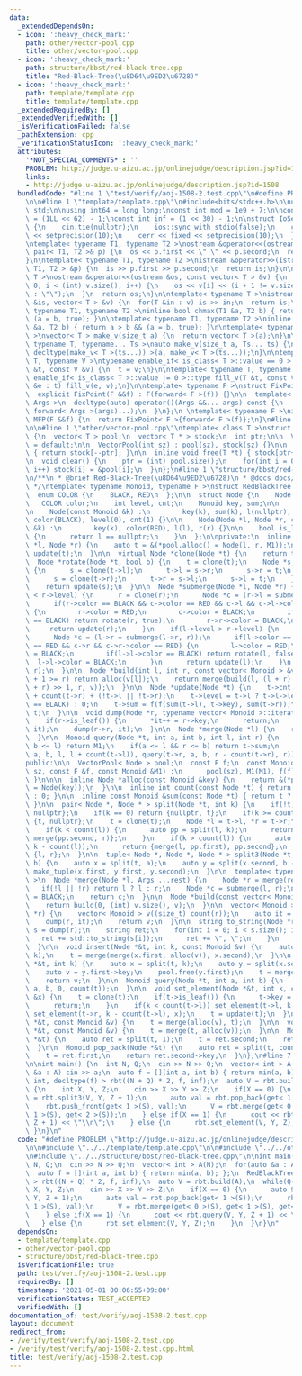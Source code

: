 ```yaml
---
data:
  _extendedDependsOn:
  - icon: ':heavy_check_mark:'
    path: other/vector-pool.cpp
    title: other/vector-pool.cpp
  - icon: ':heavy_check_mark:'
    path: structure/bbst/red-black-tree.cpp
    title: "Red-Black-Tree(\u8D64\u9ED2\u6728)"
  - icon: ':heavy_check_mark:'
    path: template/template.cpp
    title: template/template.cpp
  _extendedRequiredBy: []
  _extendedVerifiedWith: []
  _isVerificationFailed: false
  _pathExtension: cpp
  _verificationStatusIcon: ':heavy_check_mark:'
  attributes:
    '*NOT_SPECIAL_COMMENTS*': ''
    PROBLEM: http://judge.u-aizu.ac.jp/onlinejudge/description.jsp?id=1508
    links:
    - http://judge.u-aizu.ac.jp/onlinejudge/description.jsp?id=1508
  bundledCode: "#line 1 \"test/verify/aoj-1508-2.test.cpp\"\n#define PROBLEM \"http://judge.u-aizu.ac.jp/onlinejudge/description.jsp?id=1508\"\
    \n\n#line 1 \"template/template.cpp\"\n#include<bits/stdc++.h>\n\nusing namespace\
    \ std;\n\nusing int64 = long long;\nconst int mod = 1e9 + 7;\n\nconst int64 infll\
    \ = (1LL << 62) - 1;\nconst int inf = (1 << 30) - 1;\n\nstruct IoSetup {\n  IoSetup()\
    \ {\n    cin.tie(nullptr);\n    ios::sync_with_stdio(false);\n    cout << fixed\
    \ << setprecision(10);\n    cerr << fixed << setprecision(10);\n  }\n} iosetup;\n\
    \ntemplate< typename T1, typename T2 >\nostream &operator<<(ostream &os, const\
    \ pair< T1, T2 >& p) {\n  os << p.first << \" \" << p.second;\n  return os;\n\
    }\n\ntemplate< typename T1, typename T2 >\nistream &operator>>(istream &is, pair<\
    \ T1, T2 > &p) {\n  is >> p.first >> p.second;\n  return is;\n}\n\ntemplate< typename\
    \ T >\nostream &operator<<(ostream &os, const vector< T > &v) {\n  for(int i =\
    \ 0; i < (int) v.size(); i++) {\n    os << v[i] << (i + 1 != v.size() ? \" \"\
    \ : \"\");\n  }\n  return os;\n}\n\ntemplate< typename T >\nistream &operator>>(istream\
    \ &is, vector< T > &v) {\n  for(T &in : v) is >> in;\n  return is;\n}\n\ntemplate<\
    \ typename T1, typename T2 >\ninline bool chmax(T1 &a, T2 b) { return a < b &&\
    \ (a = b, true); }\n\ntemplate< typename T1, typename T2 >\ninline bool chmin(T1\
    \ &a, T2 b) { return a > b && (a = b, true); }\n\ntemplate< typename T = int64\
    \ >\nvector< T > make_v(size_t a) {\n  return vector< T >(a);\n}\n\ntemplate<\
    \ typename T, typename... Ts >\nauto make_v(size_t a, Ts... ts) {\n  return vector<\
    \ decltype(make_v< T >(ts...)) >(a, make_v< T >(ts...));\n}\n\ntemplate< typename\
    \ T, typename V >\ntypename enable_if< is_class< T >::value == 0 >::type fill_v(T\
    \ &t, const V &v) {\n  t = v;\n}\n\ntemplate< typename T, typename V >\ntypename\
    \ enable_if< is_class< T >::value != 0 >::type fill_v(T &t, const V &v) {\n  for(auto\
    \ &e : t) fill_v(e, v);\n}\n\ntemplate< typename F >\nstruct FixPoint : F {\n\
    \  explicit FixPoint(F &&f) : F(forward< F >(f)) {}\n\n  template< typename...\
    \ Args >\n  decltype(auto) operator()(Args &&... args) const {\n    return F::operator()(*this,\
    \ forward< Args >(args)...);\n  }\n};\n \ntemplate< typename F >\ninline decltype(auto)\
    \ MFP(F &&f) {\n  return FixPoint< F >{forward< F >(f)};\n}\n#line 4 \"test/verify/aoj-1508-2.test.cpp\"\
    \n\n#line 1 \"other/vector-pool.cpp\"\ntemplate< class T >\nstruct VectorPool\
    \ {\n  vector< T > pool;\n  vector< T * > stock;\n  int ptr;\n\n  VectorPool()\
    \ = default;\n\n  VectorPool(int sz) : pool(sz), stock(sz) {}\n\n  inline T *alloc()\
    \ { return stock[--ptr]; }\n\n  inline void free(T *t) { stock[ptr++] = t; }\n\
    \n  void clear() {\n    ptr = (int) pool.size();\n    for(int i = 0; i < pool.size();\
    \ i++) stock[i] = &pool[i];\n  }\n};\n#line 1 \"structure/bbst/red-black-tree.cpp\"\
    \n/**\n * @brief Red-Black-Tree(\u8D64\u9ED2\u6728)\n * @docs docs/red-black-tree.md\n\
    \ */\ntemplate< typename Monoid, typename F >\nstruct RedBlackTree {\npublic:\n\
    \  enum COLOR {\n    BLACK, RED\n  };\n\n  struct Node {\n    Node *l, *r;\n \
    \   COLOR color;\n    int level, cnt;\n    Monoid key, sum;\n\n    Node() {}\n\
    \n    Node(const Monoid &k) :\n        key(k), sum(k), l(nullptr), r(nullptr),\
    \ color(BLACK), level(0), cnt(1) {}\n\n    Node(Node *l, Node *r, const Monoid\
    \ &k) :\n        key(k), color(RED), l(l), r(r) {}\n\n    bool is_leaf() const\
    \ {\n      return l == nullptr;\n    }\n  };\n\nprivate:\n  inline Node *alloc(Node\
    \ *l, Node *r) {\n    auto t = &(*pool.alloc() = Node(l, r, M1));\n    return\
    \ update(t);\n  }\n\n  virtual Node *clone(Node *t) {\n    return t;\n  }\n\n\
    \  Node *rotate(Node *t, bool b) {\n    t = clone(t);\n    Node *s;\n    if(b)\
    \ {\n      s = clone(t->l);\n      t->l = s->r;\n      s->r = t;\n    } else {\n\
    \      s = clone(t->r);\n      t->r = s->l;\n      s->l = t;\n    }\n    update(t);\n\
    \    return update(s);\n  }\n\n  Node *submerge(Node *l, Node *r) {\n    if(l->level\
    \ < r->level) {\n      r = clone(r);\n      Node *c = (r->l = submerge(l, r->l));\n\
    \      if(r->color == BLACK && c->color == RED && c->l && c->l->color == RED)\
    \ {\n        r->color = RED;\n        c->color = BLACK;\n        if(r->r->color\
    \ == BLACK) return rotate(r, true);\n        r->r->color = BLACK;\n      }\n \
    \     return update(r);\n    }\n    if(l->level > r->level) {\n      l = clone(l);\n\
    \      Node *c = (l->r = submerge(l->r, r));\n      if(l->color == BLACK && c->color\
    \ == RED && c->r && c->r->color == RED) {\n        l->color = RED;\n        c->color\
    \ = BLACK;\n        if(l->l->color == BLACK) return rotate(l, false);\n      \
    \  l->l->color = BLACK;\n      }\n      return update(l);\n    }\n    return alloc(l,\
    \ r);\n  }\n\n  Node *build(int l, int r, const vector< Monoid > &v) {\n    if(l\
    \ + 1 >= r) return alloc(v[l]);\n    return merge(build(l, (l + r) >> 1, v), build((l\
    \ + r) >> 1, r, v));\n  }\n\n  Node *update(Node *t) {\n    t->cnt = count(t->l)\
    \ + count(t->r) + (!t->l || !t->r);\n    t->level = t->l ? t->l->level + (t->l->color\
    \ == BLACK) : 0;\n    t->sum = f(f(sum(t->l), t->key), sum(t->r));\n    return\
    \ t;\n  }\n\n  void dump(Node *r, typename vector< Monoid >::iterator &it) {\n\
    \    if(r->is_leaf()) {\n      *it++ = r->key;\n      return;\n    }\n    dump(r->l,\
    \ it);\n    dump(r->r, it);\n  }\n\n  Node *merge(Node *l) {\n    return l;\n\
    \  }\n\n  Monoid query(Node *t, int a, int b, int l, int r) {\n    if(r <= a ||\
    \ b <= l) return M1;\n    if(a <= l && r <= b) return t->sum;\n    return f(query(t->l,\
    \ a, b, l, l + count(t->l)), query(t->r, a, b, r - count(t->r), r));\n  }\n\n\
    public:\n\n  VectorPool< Node > pool;\n  const F f;\n  const Monoid M1;\n\n  RedBlackTree(int\
    \ sz, const F &f, const Monoid &M1) :\n      pool(sz), M1(M1), f(f) { pool.clear();\
    \ }\n\n\n  inline Node *alloc(const Monoid &key) {\n    return &(*pool.alloc()\
    \ = Node(key));\n  }\n\n  inline int count(const Node *t) { return t ? t->cnt\
    \ : 0; }\n\n  inline const Monoid &sum(const Node *t) { return t ? t->sum : M1;\
    \ }\n\n  pair< Node *, Node * > split(Node *t, int k) {\n    if(!t) return {nullptr,\
    \ nullptr};\n    if(k == 0) return {nullptr, t};\n    if(k >= count(t)) return\
    \ {t, nullptr};\n    t = clone(t);\n    Node *l = t->l, *r = t->r;\n    pool.free(t);\n\
    \    if(k < count(l)) {\n      auto pp = split(l, k);\n      return {pp.first,\
    \ merge(pp.second, r)};\n    }\n    if(k > count(l)) {\n      auto pp = split(r,\
    \ k - count(l));\n      return {merge(l, pp.first), pp.second};\n    }\n    return\
    \ {l, r};\n  }\n\n  tuple< Node *, Node *, Node * > split3(Node *t, int a, int\
    \ b) {\n    auto x = split(t, a);\n    auto y = split(x.second, b - a);\n    return\
    \ make_tuple(x.first, y.first, y.second);\n  }\n\n  template< typename ... Args\
    \ >\n  Node *merge(Node *l, Args ...rest) {\n    Node *r = merge(rest...);\n \
    \   if(!l || !r) return l ? l : r;\n    Node *c = submerge(l, r);\n    c->color\
    \ = BLACK;\n    return c;\n  }\n\n  Node *build(const vector< Monoid > &v) {\n\
    \    return build(0, (int) v.size(), v);\n  }\n\n  vector< Monoid > dump(Node\
    \ *r) {\n    vector< Monoid > v((size_t) count(r));\n    auto it = begin(v);\n\
    \    dump(r, it);\n    return v;\n  }\n\n  string to_string(Node *r) {\n    auto\
    \ s = dump(r);\n    string ret;\n    for(int i = 0; i < s.size(); i++) {\n   \
    \   ret += std::to_string(s[i]);\n      ret += \", \";\n    }\n    return ret;\n\
    \  }\n\n  void insert(Node *&t, int k, const Monoid &v) {\n    auto x = split(t,\
    \ k);\n    t = merge(merge(x.first, alloc(v)), x.second);\n  }\n\n  Monoid erase(Node\
    \ *&t, int k) {\n    auto x = split(t, k);\n    auto y = split(x.second, 1);\n\
    \    auto v = y.first->key;\n    pool.free(y.first);\n    t = merge(x.first, y.second);\n\
    \    return v;\n  }\n\n  Monoid query(Node *t, int a, int b) {\n    return query(t,\
    \ a, b, 0, count(t));\n  }\n\n  void set_element(Node *&t, int k, const Monoid\
    \ &x) {\n    t = clone(t);\n    if(t->is_leaf()) {\n      t->key = t->sum = x;\n\
    \      return;\n    }\n    if(k < count(t->l)) set_element(t->l, k, x);\n    else\
    \ set_element(t->r, k - count(t->l), x);\n    t = update(t);\n  }\n\n  void push_front(Node\
    \ *&t, const Monoid &v) {\n    t = merge(alloc(v), t);\n  }\n\n  void push_back(Node\
    \ *&t, const Monoid &v) {\n    t = merge(t, alloc(v));\n  }\n\n  Monoid pop_front(Node\
    \ *&t) {\n    auto ret = split(t, 1);\n    t = ret.second;\n    return ret.first->key;\n\
    \  }\n\n  Monoid pop_back(Node *&t) {\n    auto ret = split(t, count(t) - 1);\n\
    \    t = ret.first;\n    return ret.second->key;\n  }\n};\n#line 7 \"test/verify/aoj-1508-2.test.cpp\"\
    \n\nint main() {\n  int N, Q;\n  cin >> N >> Q;\n  vector< int > A(N);\n  for(auto\
    \ &a : A) cin >> a;\n  auto f = [](int a, int b) { return min(a, b); };\n  RedBlackTree<\
    \ int, decltype(f) > rbt((N + Q) * 2, f, inf);\n  auto V = rbt.build(A);\n  while(Q--)\
    \ {\n    int X, Y, Z;\n    cin >> X >> Y >> Z;\n    if(X == 0) {\n      auto S\
    \ = rbt.split3(V, Y, Z + 1);\n      auto val = rbt.pop_back(get< 1 >(S));\n  \
    \    rbt.push_front(get< 1 >(S), val);\n      V = rbt.merge(get< 0 >(S), get<\
    \ 1 >(S), get< 2 >(S));\n    } else if(X == 1) {\n      cout << rbt.query(V, Y,\
    \ Z + 1) << \"\\n\";\n    } else {\n      rbt.set_element(V, Y, Z);\n    }\n \
    \ }\n}\n"
  code: "#define PROBLEM \"http://judge.u-aizu.ac.jp/onlinejudge/description.jsp?id=1508\"\
    \n\n#include \"../../template/template.cpp\"\n\n#include \"../../other/vector-pool.cpp\"\
    \n#include \"../../structure/bbst/red-black-tree.cpp\"\n\nint main() {\n  int\
    \ N, Q;\n  cin >> N >> Q;\n  vector< int > A(N);\n  for(auto &a : A) cin >> a;\n\
    \  auto f = [](int a, int b) { return min(a, b); };\n  RedBlackTree< int, decltype(f)\
    \ > rbt((N + Q) * 2, f, inf);\n  auto V = rbt.build(A);\n  while(Q--) {\n    int\
    \ X, Y, Z;\n    cin >> X >> Y >> Z;\n    if(X == 0) {\n      auto S = rbt.split3(V,\
    \ Y, Z + 1);\n      auto val = rbt.pop_back(get< 1 >(S));\n      rbt.push_front(get<\
    \ 1 >(S), val);\n      V = rbt.merge(get< 0 >(S), get< 1 >(S), get< 2 >(S));\n\
    \    } else if(X == 1) {\n      cout << rbt.query(V, Y, Z + 1) << \"\\n\";\n \
    \   } else {\n      rbt.set_element(V, Y, Z);\n    }\n  }\n}\n"
  dependsOn:
  - template/template.cpp
  - other/vector-pool.cpp
  - structure/bbst/red-black-tree.cpp
  isVerificationFile: true
  path: test/verify/aoj-1508-2.test.cpp
  requiredBy: []
  timestamp: '2021-05-01 00:06:55+09:00'
  verificationStatus: TEST_ACCEPTED
  verifiedWith: []
documentation_of: test/verify/aoj-1508-2.test.cpp
layout: document
redirect_from:
- /verify/test/verify/aoj-1508-2.test.cpp
- /verify/test/verify/aoj-1508-2.test.cpp.html
title: test/verify/aoj-1508-2.test.cpp
---
```

